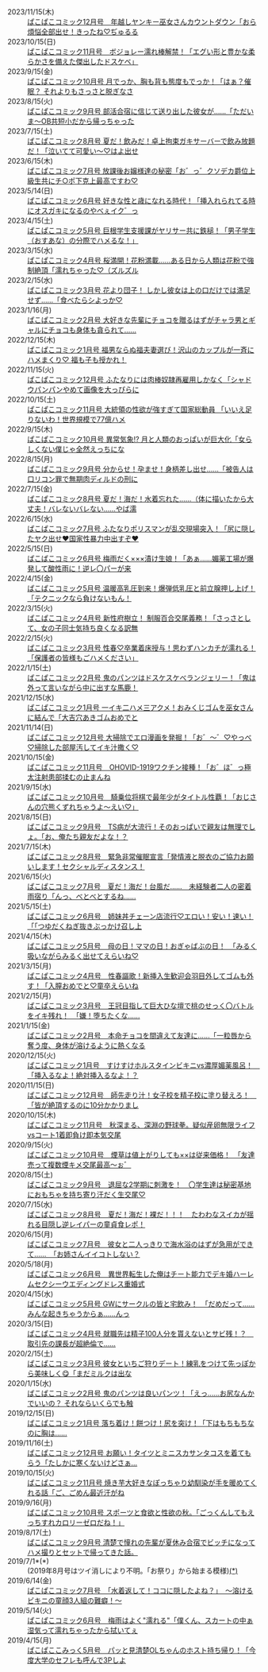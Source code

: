 <dl>
<dt>2023/11/15(木)</dt>
<dd><a href="https://twitter.com/tansuikabutu03/status/1702508641776177580" target="_blank">
ぱこぱこコミック12月号　年越しヤンキー巫女さんカウントダウン「おら煩悩全部出せ！きったね♡ぢゅるる
</a></dd>
<dt>2023/10/15(日)</dt>
<dd><a href="https://twitter.com/tansuikabutu03/status/1702508641776177580" target="_blank">
ぱこぱこコミック11月号　ボジョレー濡れ棒解禁！「エグい形と豊かな柔らかさを備えた傑出したドスケベ」
</a></dd>
<dt>2023/9/15(金)</dt>
<dd><a href="https://twitter.com/tansuikabutu03/status/1702508641776177580" target="_blank">
ぱこぱこコミック10月号 月でっか、胸も背も態度もでっか！「はぁ？催眠？ それよりもさっさと脱ぎなさ
</a></dd>
<dt>2023/8/15(火)</dt>
<dd><a href="https://twitter.com/tansuikabutu03/status/1691192973835309056" target="_blank">
ぱこぱこコミック9月号 部活合宿に信じて送り出した彼女が……「ただいま～OB共短小だから帰っちゃった
</a></dd>
<dt>2023/7/15(土)</dt>
<dd><a href="https://twitter.com/tansuikabutu03/status/1680049555801534471" target="_blank">
ぱこぱこコミック8月号 夏だ！飲みだ！卓上拘束ガキサーバーで飲み放題だ！「泣いてて可愛い〜♡はよ出せ
</a></dd>
<dt>2023/6/15(木)</dt>
<dd><a href="https://twitter.com/tansuikabutu03/status/1669177918352773120" target="_blank">
ぱこぱこコミック7月号 放課後お嬢様達の秘密「お゛っ゛クソデカ爵位上級生共にチ○ポ下克上最高ですわ♡
</a></dd>
<dt>2023/5/14(日)</dt>
<dd><a href="https://twitter.com/tansuikabutu03/status/1657595885243764737" target="_blank">
ぱこぱこコミック6月号 好きな性と歳になれる時代！「挿入れられてる時にオスガキになるのやべぇイク゛っ
</a></dd>
<dt>2023/4/15(土)</dt>
<dd><a href="https://twitter.com/tansuikabutu03/status/1647113567286726656" target="_blank">
ぱこぱこコミック5月号 巨根学生支援課がヤリサー共に鉄槌！「男子学生（おすあな）の分際でハメるな！」
</a></dd>
<dt>2023/3/15(水)</dt>
<dd><a href="https://twitter.com/tansuikabutu03/status/1635838233790521345" target="_blank">
ぱこぱこコミック4月号 桜満開！花粉満載……ある日から人類は花粉で強制絶頂「濡れちゃった♡（ズルズル
</a></dd>
<dt>2023/2/15(水)</dt>
<dd><a href="https://twitter.com/tansuikabutu03/status/1625823936637440002" target="_blank">
ぱこぱこコミック3月号 花より団子！ しかし彼女は上の口だけでは満足せず……「食べたらシよっか♡
</a></dd>
<dt>2023/1/16(月)</dt>
<dd><a href="https://twitter.com/tansuikabutu03/status/1614826894675046400" target="_blank">
ぱこぱこコミック2月号 大好きな先輩にチョコを贈るはずがチャラ男とギャルにチョコも身体も貪られて……
</a></dd>
<dt>2022/12/15(木)</dt>
<dd><a href="https://twitter.com/tansuikabutu03/status/1603162924125757441" target="_blank">
ぱこぱこコミック1月号 福男ならぬ福夫妻選び！沢山のカップルが一斉にハメまくり♡ 福も子も授かれ！
</a></dd>
<dt>2022/11/15(火)</dt>
<dd><a href="https://twitter.com/tansuikabutu03/status/1592261090850746368" target="_blank">
ぱこぱこコミック12月号 ふたなりには肉棒奴隷再雇用しかなく「シャドウパンパンやめて画像を大っぴらに
</a></dd>
<dt>2022/10/15(土)</dt>
<dd><a href="https://twitter.com/tansuikabutu03/status/1581160446723182594" target="_blank">
ぱこぱこコミック11月号 大統領の性欲が強すぎて国家総動員 「いいえ足りないわ！世界規模で77億ハメ
</a></dd>
<dt>2022/9/15(木)</dt>
<dd><a href="https://twitter.com/tansuikabutu03/status/1570371051602972672" target="_blank">
ぱこぱこコミック10月号 異常気象!? 月と人類のおっぱいが巨大化「女らしくない僕じゃ全然えっちにな
</a></dd>
<dt>2022/8/15(月)</dt>
<dd><a href="https://twitter.com/tansuikabutu03/status/1558993065397723136" target="_blank">
ぱこぱこコミック9月号 分からせ！孕ませ！身柄差し出せ……「被告人は口リコン罪で無期肉ディルドの刑に
</a></dd>
<dt>2022/7/15(金)</dt>
<dd><a href="https://twitter.com/tansuikabutu03/status/1547687504551112704" target="_blank">
ぱこぱこコミック8月号 夏だ！海だ！水着忘れた……（体に描いたから大丈夫！バレないバレない……やば濡
</a></dd>
<dt>2022/6/15(水)</dt>
<dd><a href="https://twitter.com/tansuikabutu03/status/1536815748433289216" target="_blank">
ぱこぱこコミック7月号 ふたなりポリスマンが乱交現場突入！「尻に隠したヤク出せ❤国家性暴力中出すぞ❤
</a></dd>
<dt>2022/5/15(日)</dt>
<dd><a href="https://twitter.com/tansuikabutu03/status/1525581725274935297" target="_blank">
ぱこぱこコミック6月号 梅雨だく×××漬け生娘！「あぁ……媚薬工場が爆発して酸性雨に！逆レ〇パーが来
</a></dd>
<dt>2022/4/15(金)</dt>
<dd><a href="https://twitter.com/tansuikabutu03/status/1514728754274205727" target="_blank">
ぱこぱこコミック5月号 温暖高乳圧到来！爆弾低乳圧と前立腺押し上げ！「テクニックなら負けないもん！
</a></dd>
<dt>2022/3/15(火)</dt>
<dd><a href="https://twitter.com/tansuikabutu03/status/1503476310529781769" target="_blank">
ぱこぱこコミック4月号 新性府樹立！ 制服百合交尾義務！「さっさとして、女の子同士気持ち良くなる訳無
</a></dd>
<dt>2022/2/15(火)</dt>
<dd><a href="https://twitter.com/tansuikabutu03/status/1493329199150649359" target="_blank">
ぱこぱこコミック3月号 性春♡卒業着床授与！思わずハンカチが濡れる！「保護者の皆様もごハメください」
</a></dd>
<dt>2022/1/15(土)</dt>
<dd><a href="https://twitter.com/tansuikabutu03/status/1482248334660468747" target="_blank">
ぱこぱこコミック2月号 鬼のパンツはドスケスケべランジェリー！「鬼は外って言いながら中に出すな馬鹿！
</a></dd>
<dt>2021/12/15(水)</dt>
<dd><a href="https://twitter.com/tansuikabutu03/status/1470770566357405696" target="_blank">
ぱこぱこコミック1月号 一イキ二ハメ三アクメ！おみくじゴムを巫女さんに結んで「大吉穴あきゴムおめでと
</a></dd>
<dt>2021/11/14(日)</dt>
<dd><a href="https://twitter.com/tansuikabutu03/status/1459889659433996294" target="_blank">
ぱこぱこコミック12月号 大掃除でエロ漫画を発掘！「お゛〜゛♡やっべ♡掃除した部屋汚してイキ汁撒く♡
</a></dd>
<dt>2021/10/15(金)</dt>
<dd><a href="https://twitter.com/tansuikabutu03/status/1448670093085315073" target="_blank">
ぱこぱこコミック11月号　OHOVID-1919ワクチン接種！「お゛ほ゛っ極太注射患部揉むの止まんね
</a></dd>
<dt>2021/9/15(水)</dt>
<dd><a href="https://twitter.com/tansuikabutu03/status/1437852215058653184" target="_blank">
ぱこぱこコミック10月号　騎乗位将棋で最年少がタイトル性覇！「おじさんの穴熊くずれちゃうよ～えい♡」
</a></dd>
<dt>2021/8/15(日)</dt>
<dd><a href="https://twitter.com/tansuikabutu03/status/1426604756013780995" target="_blank">
ぱこぱこコミック9月号　TS病が大流行！そのおっぱいで親友は無理でしょ。「お、俺たち親友だよな！？
</a></dd>
<dt>2021/7/15(木)</dt>
<dd><a href="https://twitter.com/tansuikabutu03/status/1415339621974614017" target="_blank">
ぱこぱこコミック8月号　緊急非常催眠宣言「発情液と脱衣のご協力お願いします！セクシャルディスタンス！
</a></dd>
<dt>2021/6/15(火)</dt>
<dd><a href="https://twitter.com/tansuikabutu03/status/1404455993107304451" target="_blank">
ぱこぱこコミック7月号　夏だ！海だ！台風だ……　未経験者二人の密着雨宿り「んっ、べとべとするね……
</a></dd>
<dt>2021/5/15(土)</dt>
<dd><a href="https://twitter.com/tansuikabutu03/status/1393385645851111425" target="_blank">
ぱこぱこコミック6月号　姉妹丼チェーン店流行♡エロい！安い！速い！「「つゆだくねぎ抜きぶっかけ召し上
</a></dd>
<dt>2021/4/15(木)</dt>
<dd><a href="https://twitter.com/tansuikabutu03/status/1382359893563219971" target="_blank">
ぱこぱこコミック5月号　母の日！ママの日！おぎゃばぶの日！　「みるく吸いながらみるく出せてえらいね♡
</a></dd>
<dt>2021/3/15(月)</dt>
<dd><a href="https://twitter.com/tansuikabutu03/status/1371339925581225986" target="_blank">
ぱこぱこコミック4月号　性春謳歌！新挿入生歓迎会羽目外してゴムも外す！「入膣おめでと♡童卒えらいね
</a></dd>
<dt>2021/2/15(月)</dt>
<dd><a href="https://twitter.com/tansuikabutu03/status/1361017271938818048" target="_blank">
ぱこぱこコミック3月号　王冠目指して巨大ひな壇で桃のせっく〇バトルをイキ残れ！　「嫌！堕ちたくな……
</a></dd>
<dt>2021/1/15(金)</dt>
<dd><a href="https://twitter.com/tansuikabutu03/status/1349963666943197185" target="_blank">
ぱこぱこコミック2月号　本命チョコを間違えて友達に……「一粒唇から奪う度、身体が溶けるように熱くなる
</a></dd>
<dt>2020/12/15(火)</dt>
<dd><a href="https://twitter.com/tansuikabutu03/status/1338500040139018241" target="_blank">
ぱこぱこコミック1月号　すけすけホルスタインビキニvs濃厚媚薬風呂！　「挿入るなよ！絶対挿入るなよ！？
</a></dd>
<dt>2020/11/15(日)</dt>
<dd><a href="https://twitter.com/tansuikabutu03/status/1316544275727876098" target="_blank">
ぱこぱこコミック12月号　師先走り汁！女子校を精子校に塗り替えろ！　「皆が絶頂するのに10分かかりまし
</a></dd>
<dt>2020/10/15(木)</dt>
<dd><a href="https://twitter.com/tansuikabutu03/status/1316544275727876098" target="_blank">
ぱこぱこコミック11月号　秋深まる、深淵の野球拳。疑似産卵無限ライフvsコート1着即負け即本気交尾
</a></dd>
<dt>2020/9/15(火)</dt>
<dd><a href="https://twitter.com/tansuikabutu03/status/1305718189846749184" target="_blank">
ぱこぱこコミック10月号　煙草は値上がりしても××は従来価格！　「友達売って複数煙キメ交尾最高～ぉ゛
</a></dd>
<dt>2020/8/15(土)</dt>
<dd><a href="https://twitter.com/tansuikabutu03/status/1294568028206555136" target="_blank">
ぱこぱこコミック9月号　退屈な2学期に刺激を！　〇学生達は秘密基地におもちゃを持ち寄り汗だく生交尾♡
</a></dd>
<dt>2020/7/15(水)</dt>
<dd><a href="https://twitter.com/tansuikabutu03/status/1283280026092199937" target="_blank">
ぱこぱこコミック8月号　夏だ！海だ！裸だ！！！　たわわなスイカが揺れる目隠し逆レイパーの童貞食レポ！
</a></dd>
<dt>2020/6/15(月)</dt>
<dd><a href="https://twitter.com/tansuikabutu03/status/1272503482189111296" target="_blank">
ぱこぱこコミック7月号　彼女と二人っきりで海水浴のはずが急用ができて……　「お姉さんイイコトしない？
</a></dd>
<dt>2020/5/18(月)</dt>
<dd><a href="https://twitter.com/tansuikabutu03/status/1262040840349691905" target="_blank">
ぱこぱこコミック6月号　異世界転生した俺はチート能力でデキ婚ハーレムセクシーウエディングドレス重婚式
</a></dd>
<dt>2020/4/15(水)</dt>
<dd><a href="https://twitter.com/tansuikabutu03/status/1250254361088778241" target="_blank">
ぱこぱこコミック5月号 GWにサークルの皆と宅飲み！　「だめだって……みんな起きちゃうからぁ……んっ
</a></dd>
<dt>2020/3/15(日)</dt>
<dd><a href="https://twitter.com/tansuikabutu03/status/1239122199346212865" target="_blank">
ぱこぱこコミック4月号 就職先は精子100人分を貰えないとサビ残！？　取引先の課長が超絶倫で……
</a></dd>
<dt>2020/2/15(土)</dt>
<dd><a href="https://twitter.com/tansuikabutu03/status/1228539334829101057" target="_blank">
ぱこぱこコミック3月号 彼女といちご狩りデート！練乳をつけて先っぽから美味しく😋「まだミルクは出な
</a></dd>
<dt>2020/1/15(水)</dt>
<dd><a href="https://twitter.com/tansuikabutu03/status/1217403540068429824" target="_blank">
ぱこぱこコミック2月号 鬼のパンツは良いパンツ！「えっ……お尻なんかでいいの？ それならいくらでも触
</a></dd>
<dt>2019/12/15(日)</dt>
<dd><a href="https://twitter.com/tansuikabutu03/status/1206080709045014528" target="_blank">
ぱこぱこコミック1月号 落ち着け！餅つけ！尻を突け！「下はもちもちなのに胸は……
</a></dd>
<dt>2019/11/16(土)</dt>
<dd><a href="https://twitter.com/tansuikabutu03/status/1195682382398902272" target="_blank">
ぱこぱこコミック12月号 お願い！タイツとミニスカサンタコスを着てもらう「たしかに寒くないけどさぁ…
</a></dd>
<dt>2019/10/15(火)</dt>
<dd><a href="https://twitter.com/tansuikabutu03/status/1183966320850698241" target="_blank">
ぱこぱこコミック11月号 焼き芋大好きなぽっちゃり幼馴染が手を暖めてくれる話「ご、ごめん最近汗がね
</a></dd>
<dt>2019/9/16(月)</dt>
<dd><a href="https://twitter.com/tansuikabutu03/status/1173488996745265152" target="_blank">
ぱこぱこコミック10月号 スポーツと食欲と性欲の秋。「ごっくんしてもえっちすれカロリーゼロだね！」
</a></dd>
<dt>2019/8/17(土)</dt>
<dd><a href="https://twitter.com/tansuikabutu03/status/1162662591425941504" target="_blank">
ぱこぱこコミック9月号 清楚で憧れの先輩が夏休み合宿でビッチになってハメ撮りとセットで帰ってきた話。
</a></dd>
<dt>2019/7/1*(*)</dt>
<dd>(2019年8月号はツイ消しにより不明。「お祭り」から始まる模様)<a href="https://twitter.com/tansuikabutu03/status/1593575983096815622">(*)</a></dd>
<dt>2019/6/14(金)</dt>
<dd><a href="https://twitter.com/tansuikabutu03/status/1139421239229861888" target="_blank">
ぱこぱこコミック7月号　「水着返して！ココに隠したよね？」　～溶けるビキニの童顔3人組の難癖！～
</a></dd>
<dt>2019/5/14(火)</dt>
<dd><a href="https://twitter.com/tansuikabutu03/status/1128269713031610368" target="_blank">
ぱこぱこコミック6月号　梅雨はよく"濡れる"「僕くん、スカートの中ぁ湿気って濡れちゃったから拭いてぇ
</a></dd>
<dt>2019/4/15(月)</dt>
<dd><a href="https://twitter.com/tansuikabutu03/status/1117682345778147328" target="_blank">
ぱこぱここみっく5月号　パッと見清楚OLちゃんのホスト持ち帰り！「今度大学のセフレも呼んで3Pしよ
</a></dd>
</dl>
